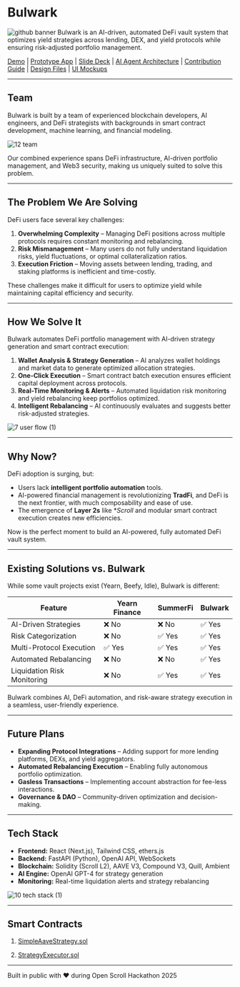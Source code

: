 # Bulwark

![github banner](https://github.com/user-attachments/assets/8af1707f-605b-4634-90fb-0df0039963dd)
Bulwark is an AI-driven, automated DeFi vault system that optimizes yield strategies across lending, DEX, and yield protocols while ensuring risk-adjusted portfolio management.

[Demo]() | [Prototype App](https://bulwark-scroll.vercel.app/) | [Slide Deck](https://github.com/MihRazvan/bulwark_scroll/blob/main/docs/slide-deck.md) | [AI Agent Architecture](https://github.com/MihRazvan/bulwark_scroll/blob/main/docs/ai-agent-architecture.md) | [Contribution Guide](https://github.com/MihRazvan/bulwark_scroll/blob/main/docs/contribution-guide.md) | [Design Files](https://github.com/MihRazvan/bulwark_scroll/blob/main/docs/design-files.md) | [UI Mockups](https://github.com/MihRazvan/bulwark_scroll/blob/main/docs/ui-mockups.md)

---
## Team
Bulwark is built by a team of experienced blockchain developers, AI engineers, and DeFi strategists with backgrounds in smart contract development, machine learning, and financial modeling.

![12  team](https://github.com/user-attachments/assets/5800e7c6-3353-4f94-94ca-d19b74b3d59e)

Our combined experience spans DeFi infrastructure, AI-driven portfolio management, and Web3 security, making us uniquely suited to solve this problem.

---

## The Problem We Are Solving
DeFi users face several key challenges:
1. **Overwhelming Complexity** – Managing DeFi positions across multiple protocols requires constant monitoring and rebalancing.
2. **Risk Mismanagement** – Many users do not fully understand liquidation risks, yield fluctuations, or optimal collateralization ratios.
3. **Execution Friction** – Moving assets between lending, trading, and staking platforms is inefficient and time-costly.

These challenges make it difficult for users to optimize yield while maintaining capital efficiency and security.

---

## How We Solve It
Bulwark automates DeFi portfolio management with AI-driven strategy generation and smart contract execution:

1. **Wallet Analysis & Strategy Generation** – AI analyzes wallet holdings and market data to generate optimized allocation strategies.
2. **One-Click Execution** – Smart contract batch execution ensures efficient capital deployment across protocols.
3. **Real-Time Monitoring & Alerts** – Automated liquidation risk monitoring and yield rebalancing keep portfolios optimized.
4. **Intelligent Rebalancing** – AI continuously evaluates and suggests better risk-adjusted strategies.

![7  user flow (1)](https://github.com/user-attachments/assets/4e959457-7a98-4ec0-94ef-10f4f30256dc)

---

## Why Now?
DeFi adoption is surging, but:
- Users lack **intelligent portfolio automation** tools.
- AI-powered financial management is revolutionizing **TradFi**, and DeFi is the next frontier, with much composability and ease of use.
- The emergence of **Layer 2s** like **Scroll* and modular smart contract execution creates new efficiencies.

Now is the perfect moment to build an AI-powered, fully automated DeFi vault system.

---

## Existing Solutions vs. Bulwark
While some vault projects exist (Yearn, Beefy, Idle), Bulwark is different:

| Feature               | Yearn Finance | SummerFi | Bulwark |
|----------------------|--------------|--------------|---------|
| AI-Driven Strategies | ❌ No        | ❌ No        | ✅ Yes  |
| Risk Categorization  | ❌ No        | ✅ Yes        | ✅ Yes  |
| Multi-Protocol Execution | ✅ Yes | ✅ Yes | ✅ Yes |
| Automated Rebalancing | ❌ No | ❌ No | ✅ Yes |
| Liquidation Risk Monitoring | ❌ No | ✅ Yes | ✅ Yes |

Bulwark combines AI, DeFi automation, and risk-aware strategy execution in a seamless, user-friendly experience.

---

## Future Plans
- **Expanding Protocol Integrations** – Adding support for more lending platforms, DEXs, and yield aggregators.
- **Automated Rebalancing Execution** – Enabling fully autonomous portfolio optimization.
- **Gasless Transactions** – Implementing account abstraction for fee-less interactions.
- **Governance & DAO** – Community-driven optimization and decision-making.

---

## Tech Stack
- **Frontend:** React (Next.js), Tailwind CSS, ethers.js
- **Backend:** FastAPI (Python), OpenAI API, WebSockets
- **Blockchain:** Solidity (Scroll L2), AAVE V3, Compound V3, Quill, Ambient
- **AI Engine:** OpenAI GPT-4 for strategy generation
- **Monitoring:** Real-time liquidation alerts and strategy rebalancing

![10  tech stack (1)](https://github.com/user-attachments/assets/bba6bf27-0856-443c-ac47-f3ab0fc89a88)

---

## Smart Contracts
1. [SimpleAaveStrategy.sol](https://scrollscan.com/address/0xbCfac93bbC5F93c37f3743792A372e9fe3979Ea6)

2. [StrategyExecutor.sol](https://scrollscan.com/address/0xc8c34998f0aE64989Cc43f3f3b657d5f050235F4)

---

Built in public with ♥ during Open Scroll Hackathon 2025
